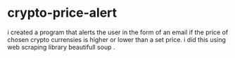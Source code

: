 # crypto-price-alert
i created a program that alerts the user in the form of an email if the price of chosen crypto currensies is higher or lower than a set 
price.
i did this using web scraping library beautifull soup .
